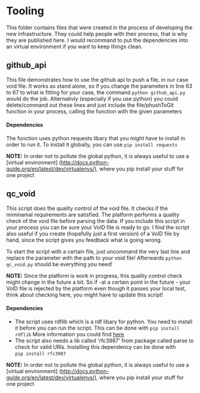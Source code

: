 # Tooling 
This folder contains files that were created in the process of developing the new infrastructure. They could help people with their process, that is why they are published here. I would recommand to put the dependencies into an virtual environment if you want to keep things clean. 


## github_api
This file demonstrates how to use the github api to push a file, in our case void file. It works as stand alone, so if you change the parameters in line 63 to 67 to what is fitting for your case, the command 
```python github_api.py```
would do the job. Alternativly (especially if you use python) you could delete/command out these lines and just include the file/phushToGit function in your process, calling the function with the given parameters 
#### Dependencies
The function uses python requests libary that you might have to install in order to run it. To install it globally, you can use 
```pip install requests``` 

**NOTE:** In order not to pollute the global python, it is always useful to use a [virtual environment] (http://docs.python-guide.org/en/latest/dev/virtualenvs/), where you pip install your stuff for one project



## qc_void
This script does the quality control of the void file. It checks if the miminamal requirements are satisfied. The platform performs a quality check of the void file before parsing the data. If you include this script in your process you can be sure your VoID file is ready to go. I find the script also useful if you create (hopefully just a first version) of a VoID file by hand, since the script gives you feedback what is going wrong.

To start the script with a certain file, just uncommand the very last line and replace the parameter with the path to your void file! Afterwards 
```python qc_void.py```
should be everything you need!

**NOTE:** Since the platform is work in progress, this quality control check might change in the future a bit. So if -at a certain point in the future - your VoID file is rejected by the platform even though it passes your local test, think about checking here, you might have to update this script!  

#### Dependencies
* The script uses rdflib which is a rdf libary for python. You need to install it before you can run the script. This can be done with 
```pip install rdflib```
More information you could find [here](https://github.com/RDFLib/rdflib)
* The script also needs a lib called 'rfc3987' from package called parse to check for valid URIs. Installing this dependency can be done with  
```pip install rfc3987```

**NOTE:** In order not to pollute the global python, it is always useful to use a [virtual environment] (http://docs.python-guide.org/en/latest/dev/virtualenvs/), where you pip install your stuff for one project 
